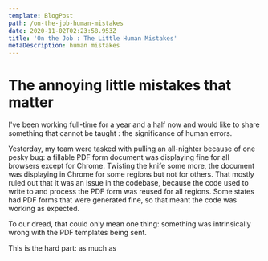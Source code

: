 ```yaml
---
template: BlogPost
path: /on-the-job-human-mistakes
date: 2020-11-02T02:23:58.953Z
title: 'On the Job : The Little Human Mistakes'
metaDescription: human mistakes
---
```

# The annoying little mistakes that matter
I've been working full-time for a year and a half now and would like to share something that cannot be taught : the significance of human errors.

Yesterday, my team were tasked with pulling an all-nighter because of one pesky bug: a fillable PDF form document was displaying fine for all browsers except for Chrome. Twisting the knife some more, the document was displaying in Chrome for some regions but not for others. That mostly ruled out that it was an issue in the codebase, because the code used to write to and process the PDF form was reused for all regions. Some states had PDF forms that were generated fine, so that meant the code was working as expected.

To our dread, that could only mean one thing: something was intrinsically wrong with the PDF templates being sent.

This is the hard part: as much as 

